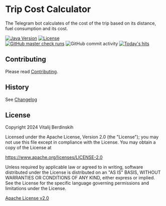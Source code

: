 # Trip Cost Calculator

The Telegram bot calculates of the cost of the trip based on its distance, fuel consumption and its cost.

[![Java Version][java-version]][jdk-download]
[![License][apache-licence]][apache-licence-link]  
[![GitHub master check runs][github-master-check-runs]][github-master-check-runs-link]
![GitHub commit activity][github-commit-activity]
[![Today's hits][today-hits]][today-hits-link]

## Contributing

Please read [Contributing](contributing.md).

## History

See [Changelog](changelog.md)

## License

Copyright 2024 Vitalij Berdinskih

Licensed under the Apache License, Version 2.0 (the "License");
you may not use this file except in compliance with the License.
You may obtain a copy of the License at

<https://www.apache.org/licenses/LICENSE-2.0>

Unless required by applicable law or agreed to in writing, software
distributed under the License is distributed on an "AS IS" BASIS,
WITHOUT WARRANTIES OR CONDITIONS OF ANY KIND, either express or implied.
See the License for the specific language governing permissions and
limitations under the License.

[Apache License v2.0](LICENSE)

[java-version]: https://img.shields.io/static/v1?label=Java&message=11&color=blue&logoColor=E23D28

[jdk-download]: https://www.oracle.com/java/technologies/downloads/#java11

[apache-licence]: https://img.shields.io/badge/license-Apache%202.0-blue.svg?style=flat

[apache-licence-link]: https://www.apache.org/licenses/LICENSE-2.0.html

[github-master-check-runs]: https://img.shields.io/github/check-runs/vitalijr2/tripcostbot/master

[github-master-check-runs-link]: https://github.com/vitalijr2/tripcostbot/actions?query=branch%3Amaster

[github-commit-activity]: https://img.shields.io/github/commit-activity/y/vitalijr2/tripcostbot

[today-hits]: https://hits.sh/github.com/vitalijr2/tripcostbot.svg?view=today-total&label=today's%20hits

[today-hits-link]: https://hits.sh/github.com/vitalijr2/tripcostbot/

